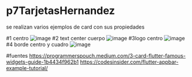 # p7TarjetasHernandez
se realizan varios ejemplos de card con sus propiedades

#1 centro
![image](https://github.com/user-attachments/assets/bc3ab539-73e0-4f99-bc48-71ee6178fc3c)
#2 text center cuerpo
![image](https://github.com/user-attachments/assets/730b8535-c2d3-42ba-804a-181d01d0ac82)
#3logo centro
![image](https://github.com/user-attachments/assets/1b02748a-a4a7-444d-b2bd-dc0632f24aa2)
#4 borde centro y cuadro
![image](https://github.com/user-attachments/assets/3668a47a-7f7f-4e8e-bdde-5d3117e1a8f3)

#fuentes
https://programmerspouch.medium.com/3-card-flutter-famous-widgets-guide-1b4434f962b1
https://codesinsider.com/flutter-appbar-example-tutorial/

